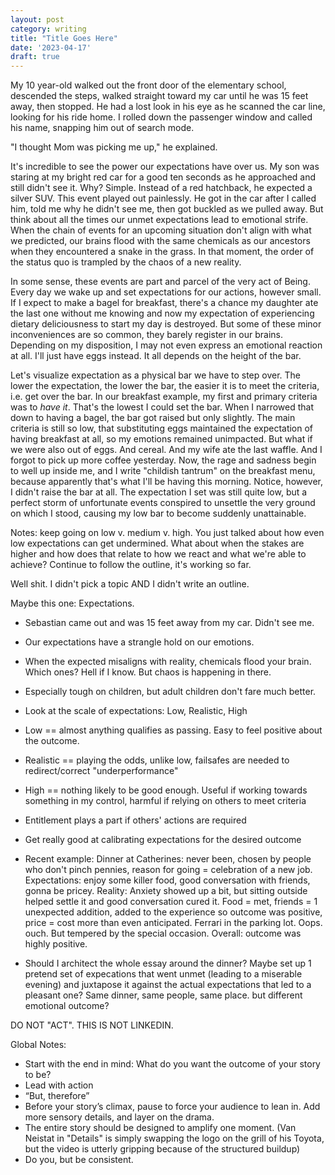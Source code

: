 ```yaml
---
layout: post
category: writing
title: "Title Goes Here"
date: '2023-04-17'
draft: true
---
```


My 10 year-old walked out the front door of the elementary school, descended the steps, walked straight toward my car until he was 15 feet away, then stopped. He had a lost look in his eye as he scanned the car line, looking for his ride home. I rolled down the passenger window and called his name, snapping him out of search mode.

"I thought Mom was picking me up," he explained.

It's incredible to see the power our expectations have over us. My son was staring at my bright red car for a good ten seconds as he approached and still didn't see it. Why? Simple. Instead of a red hatchback, he expected a silver SUV. This event played out painlessly. He got in the car after I called him, told me why he didn't see me, then got buckled as we pulled away. But think about all the times our unmet expectations lead to emotional strife. When the chain of events for an upcoming situation don't align with what we predicted, our brains flood with the same chemicals as our ancestors when they encountered a snake in the grass. In that moment, the order of the status quo is trampled by the chaos of a new reality.

In some sense, these events are part and parcel of the very act of Being. Every day we wake up and set expectations for our actions, however small. If I expect to make a bagel for breakfast, there's a chance my daughter ate the last one without me knowing and now my expectation of experiencing dietary deliciousness to start my day is destroyed. But some of these minor inconveniences are so common, they barely register in our brains. Depending on my disposition, I may not even express an emotional reaction at all. I'll just have eggs instead. It all depends on the height of the bar.

Let's visualize expectation as a physical bar we have to step over. The lower the expectation, the lower the bar, the easier it is to meet the criteria, i.e. get over the bar. In our breakfast example, my first and primary criteria was to _have it_. That's the lowest I could set the bar. When I narrowed that down to having a bagel, the bar got raised but only slightly. The main criteria is still so low, that substituting eggs maintained the expectation of having breakfast at all, so my emotions remained unimpacted. But what if we were also out of eggs. And cereal. And my wife ate the last waffle. And I forgot to pick up more coffee yesterday. Now, the rage and sadness begin to well up inside me, and I write "childish tantrum" on the breakfast menu, because apparently that's what I'll be having this morning. Notice, however, I didn't raise the bar at all. The expectation I set was still quite low, but a perfect storm of unfortunate events conspired to unsettle the very ground on which I stood, causing my low bar to become suddenly unattainable.

Notes: keep going on low v. medium v. high. You just talked about how even low expectations can get undermined. What about when the stakes are higher and how does that relate to how we react and what we're able to achieve? Continue to follow the outline, it's working so far.

Well shit. I didn't pick a topic AND I didn't write an outline.

Maybe this one: Expectations.

- Sebastian came out and was 15 feet away from my car. Didn't see me.
- Our expectations have a strangle hold on our emotions.
- When the expected misaligns with reality, chemicals flood your brain. Which ones? Hell if I know. But chaos is happening in there.
- Especially tough on children, but adult children don't fare much better.
- Look at the scale of expectations: Low, Realistic, High
- Low == almost anything qualifies as passing. Easy to feel positive about the outcome.
- Realistic == playing the odds, unlike low, failsafes are needed to redirect/correct "underperformance"
- High == nothing likely to be good enough. Useful if working towards something in my control, harmful if relying on others to meet criteria
- Entitlement plays a part if others' actions are required
- Get really good at calibrating expectations for the desired outcome
- Recent example: Dinner at Catherines: never been, chosen by people who don't pinch pennies, reason for going = celebration of a new job. Expectations: enjoy some killer food, good conversation with friends, gonna be pricey. Reality: Anxiety showed up a bit, but sitting outside helped settle it and good conversation cured it. Food = met, friends = 1 unexpected addition, added to the experience so outcome was positive, price = cost more than even anticipated. Ferrari in the parking lot. Oops. ouch. But tempered by the special occasion. Overall: outcome was highly positive.

- Should I architect the whole essay around the dinner? Maybe set up 1 pretend set of expecations that went unmet (leading to a miserable evening) and juxtapose it against the actual expectations that led to a pleasant one? Same dinner, same people, same place. but different emotional outcome?




DO NOT "ACT". THIS IS NOT LINKEDIN.

Global Notes:

- Start with the end in mind: What do you want the outcome of your story to be?
- Lead with action
- “But, therefore”
- Before your story’s climax, pause to force your audience to lean in. Add more sensory details, and layer on the drama.
- The entire story should be designed to amplify one moment. (Van Neistat in "Details" is simply swapping the logo on the grill of his Toyota, but the video is utterly gripping because of the structured buildup)
- Do you, but be consistent.
